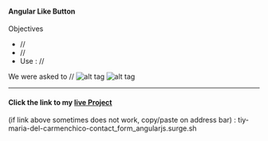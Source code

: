 

#### Angular Like Button

Objectives
* //
* //
* Use : //



We were asked to //
![alt tag](https://tiy-learn-content.s3.amazonaws.com/e2bdd4d5-main.png)
![alt tag](https://tiy-learn-content.s3.amazonaws.com/192525f1-errors.png)
 - - - -

#### Click the link to my [live Project](tiy-maria-del-carmenchico-contact_form_angularjs.surge.sh)

 (if link above sometimes does not work, copy/paste on address bar)  : tiy-maria-del-carmenchico-contact_form_angularjs.surge.sh
